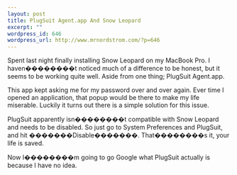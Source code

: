 ```yaml
--- 
layout: post
title: PlugSuit Agent.app And Snow Leopard
excerpt: ""
wordpress_id: 646
wordpress_url: http://www.mrnordstrom.com/?p=646
---
```

<p>Spent last night finally installing Snow Leopard on my MacBook Pro. I haven��������t noticed much of a difference to be honest, but it seems to be working quite well. Aside from one thing; PlugSuit Agent.app.</p>
<!--more-->
<p>This app kept asking me for my password over and over again. Ever time I opened an application, that popup would be there to make my life miserable. Luckily it turns out there is a simple solution for this issue.</p>

<p>PlugSuit apparently isn��������t compatible with Snow Leopard and needs to be disabled. So just go to System Preferences and PlugSuit, and hit �������Disable�������. That��������s it, your life is saved.</p>

<p>Now I��������m going to go Google what PlugSuit actually is because I have no idea.</p>
